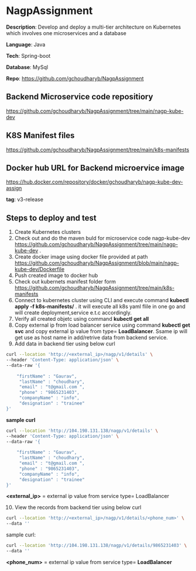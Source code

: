 # NagpAssignment
**Description**: Develop and deploy a multi-tier architecture on Kubernetes which involves one
microservices and a database

**Language**: Java

**Tech**: Spring-boot

**Database**: MySql

**Repo**: https://github.com/gchoudharyb/NagpAssignment

## Backend Microservice code repositiory

https://github.com/gchoudharyb/NagpAssignment/tree/main/nagp-kube-dev


## K8S Manifest files

https://github.com/gchoudharyb/NagpAssignment/tree/main/k8s-manifests

## Docker hub URL for Backend microervice image


https://hub.docker.com/repository/docker/gchoudharyb/nagp-kube-dev-assign

**tag**: v3-release

## Steps to deploy and test

1. Create Kubernetes clusters
2. Check out and do the maven buld for microservice code nagp-kube-dev https://github.com/gchoudharyb/NagpAssignment/tree/main/nagp-kube-dev .
3. Create docker image using docker file provided at path https://github.com/gchoudharyb/NagpAssignment/blob/main/nagp-kube-dev/Dockerfile
4. Push created image to docker hub
5. Check out kubernets manifest folder form https://github.com/gchoudharyb/NagpAssignment/tree/main/k8s-manifests
6. Connect to kubernetes cluster using CLI and execute command **kubectl apply -f k8s-manifests/** . it will execute all k8s yaml flile in one go and will create deployment,service e.t.c accordingly.
7. Verify all created objetc using command **kubectl get all**
8. Copy external ip from load balancer service using command **kubectl get svc** and copy external ip value from type= **LoadBalancer**. Ssame ip will get use as host name in add/retrive data from backend service.
9. Add data in backend tier using below curl

```bash
curl --location 'http://<external_ip>/nagp/v1/details' \
--header 'Content-Type: application/json' \
--data-raw '{
    
	"firstName" : "Gaurav",
	 "lastName" : "choudhary",
	 "email" : "t@gmail.com ",
	 "phone" : "9865231403",
	 "companyName" : "info",
	 "designation" : "trainee"
}'
```
**sample curl**
```bash
curl --location 'http://104.198.131.138/nagp/v1/details' \
--header 'Content-Type: application/json' \
--data-raw '{
    
	"firstName" : "Gaurav",
	 "lastName" : "choudhary",
	 "email" : "t@gmail.com ",
	 "phone" : "9865231403",
	 "companyName" : "info",
	 "designation" : "trainee"
}'
```
**<external_ip>** = external ip value from service type= LoadBalancer


10. View the records from backend tier using below curl
```bash
curl --location 'http://<external_ip>/nagp/v1/details/<phone_num>' \
--data ''
```
sample curl:

```bash
curl --location 'http://104.198.131.138/nagp/v1/details/9865231403' \
--data ''
```
**<phone_num>** = external ip value from service type= **LoadBalancer**

